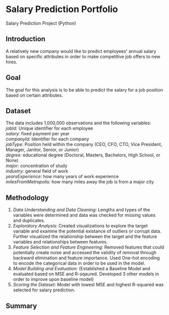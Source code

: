 # Salary Prediction Portfolio
Salary Prediction Project (Python)
## Introduction
A relatively new company would like to predict employees' annual salary based on specific attributes in order to make competitive job offers to new hires. 
## Goal
The goal for this analysis is to be able to predict the salary for a job position based on certain attributes.
## Dataset
The data includes 1,000,000 observations and the following variables:
<br>
*jobId:* Unique identifier for each employee 
<br>
*salary:* fixed payment per year 
<br>
*companyId:* Identifier for each company 
<br>
*jobType:* Position held within the company (CEO, CFO, CTO, Vice President, Manager, Janitor, Senior, or Junior) 
<br>
*degree:* educational degree (Doctoral, Masters, Bachelors, High School, or None) 
<br>
*major:* concentration of study 
<br>
*industry:* general field of work 
<br>
*yearsExperience:* how many years of work experience 
<br>
*milesFromMetropolis:* how many miles away the job is from a major city
## Methodology
1. *Data Understanding and Data Cleaning:* Lengths and types of the variables were determined and data was checked for missing values and duplicates.
2. *Exploratory Analysis:* Created visualizations to explore the target variable and examine the potential existance of outliers or corrupt data. Further visualized the relationship between the target and the feature variables and relationships between features.
3. *Feature Selection and Feature Engineering:* Removed features that could potentially create noise and accessed the validity of removal through backward elimination and feature importance. Used One-hot encoding to encode the categorical data in order to be used in the model.
4. *Model Building and Evaluation:* (Established a Baseline Model and evaluated based on MSE and R-sqaured. Developed 3 other models in order to improve upon baseline model)
5. *Scoring the Dataset:* Model with lowest MSE and highest R-squared was selected for salary prediction.
## Summary
